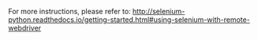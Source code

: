 For more instructions, please refer to: http://selenium-python.readthedocs.io/getting-started.html#using-selenium-with-remote-webdriver
